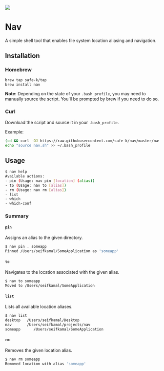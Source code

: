 ![](https://github.com/safe-k/nav/workflows/Test/badge.svg)

# Nav

A simple shell tool that enables file system location aliasing and navigation.

## Installation

### Homebrew

```bash
brew tap safe-k/tap
brew install nav
```

**Note:** Depending on the state of your `.bash_profile`, you may need to manually source the script.
You'll be prompted by brew if you need to do so.

### Curl

Download the script and source it in your `.bash_profile`.

Example:
```bash
(cd && curl -OJ https://raw.githubusercontent.com/safe-k/nav/master/nav.sh)
echo "source nav.sh" >> ~/.bash_profile
```

## Usage

```bash
$ nav help
Available actions:
- pin (Usage: nav pin [location] (alias))
- to (Usage: nav to [alias])
- rm (Usage: nav rm [alias])
- list
- which
- which-conf
```

### Summary

#### `pin`

Assigns an alias to the given directory.

```bash
$ nav pin . someapp
Pinned /Users/seifkamal/SomeApplication as 'someapp'
```

#### `to`

Navigates to the location associated with the given alias.

```bash
$ nav to someapp
Moved to /Users/seifkamal/SomeApplication
```

#### `list`

Lists all available location aliases.

```bash
$ nav list
desktop   /Users/seifkamal/Desktop
nav       /Users/seifkamal/projects/nav
someapp      /Users/seifkamal/SomeApplication
```

#### `rm`

Removes the given location alias.

```bash
$ nav rm someapp
Removed location with alias 'someapp'
```

